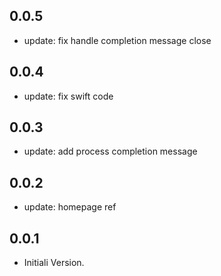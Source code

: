 ## 0.0.5

* update: fix handle completion message close

## 0.0.4

* update: fix swift code

## 0.0.3

* update: add process completion message

## 0.0.2

* update: homepage ref

## 0.0.1

* Initiali Version.
